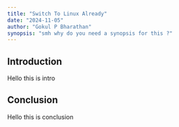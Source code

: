 ```yaml
---
title: "Switch To Linux Already"
date: "2024-11-05"
author: "Gokul P Bharathan"
synopsis: "smh why do you need a synopsis for this ?"
---
```


## Introduction
Hello this is intro

## Conclusion
Hello this is conclusion

